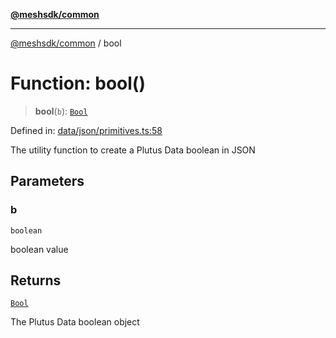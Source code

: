 [**@meshsdk/common**](../README.md)

***

[@meshsdk/common](../globals.md) / bool

# Function: bool()

> **bool**(`b`): [`Bool`](../type-aliases/Bool.md)

Defined in: [data/json/primitives.ts:58](https://github.com/MeshJS/mesh/blob/1abde1553cbd7cf2cf4e40197fc0de9e4a7d0f49/packages/mesh-common/src/data/json/primitives.ts#L58)

The utility function to create a Plutus Data boolean in JSON

## Parameters

### b

`boolean`

boolean value

## Returns

[`Bool`](../type-aliases/Bool.md)

The Plutus Data boolean object
